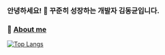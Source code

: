### 안녕하세요! :wave: 꾸준히 성장하는 개발자 김동균입니다.
### :seedling: [About me](https://www.notion.so/dongkyunkim/908fe1023b4242849f35992e11b82302)

[![Top Langs](https://github-readme-stats.vercel.app/api/top-langs/?username=dongkyunkimdev&layout=compact)](https://github.com/dongkyunkimdev)  
<!-- [![Dongkyun's GitHub stats](https://github-readme-stats.vercel.app/api?username=dongkyunkimdev)](https://github.com/dongkyunkimdev) -->
